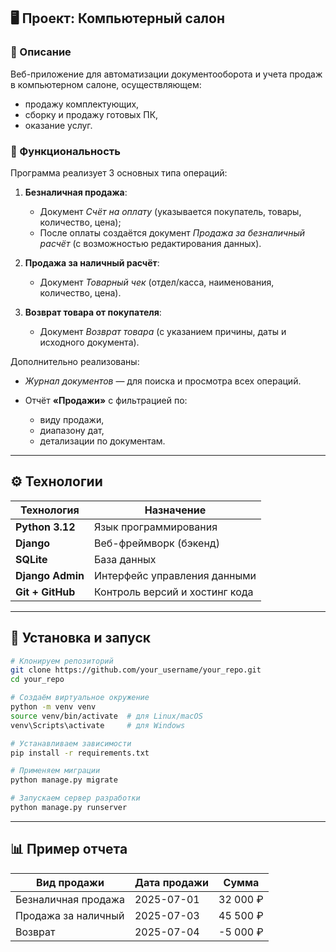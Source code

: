 ## 🖥️ Проект: Компьютерный салон

### 📘 Описание

Веб-приложение для автоматизации документооборота и учета продаж в компьютерном салоне, осуществляющем:

* продажу комплектующих,
* сборку и продажу готовых ПК,
* оказание услуг.

### 📄 Функциональность

Программа реализует 3 основных типа операций:

1. **Безналичная продажа**:

   * Документ *Счёт на оплату* (указывается покупатель, товары, количество, цена);
   * После оплаты создаётся документ *Продажа за безналичный расчёт* (с возможностью редактирования данных).
2. **Продажа за наличный расчёт**:

   * Документ *Товарный чек* (отдел/касса, наименования, количество, цена).
3. **Возврат товара от покупателя**:

   * Документ *Возврат товара* (с указанием причины, даты и исходного документа).

Дополнительно реализованы:

* *Журнал документов* — для поиска и просмотра всех операций.
* Отчёт **«Продажи»** с фильтрацией по:

  * виду продажи,
  * диапазону дат,
  * детализации по документам.

---

## ⚙️ Технологии

| Технология                                 | Назначение                     |
| ------------------------------------------ | ------------------------------ |
| **Python 3.12**                             | Язык программирования          |
| **Django**                                 | Веб-фреймворк (бэкенд)         |
| **SQLite**                                 | База данных                    |
| **Django Admin**                           | Интерфейс управления данными   |
| **Git + GitHub**                           | Контроль версий и хостинг кода |

---

## 🚀 Установка и запуск

```bash
# Клонируем репозиторий
git clone https://github.com/your_username/your_repo.git
cd your_repo

# Создаём виртуальное окружение
python -m venv venv
source venv/bin/activate  # для Linux/macOS
venv\Scripts\activate     # для Windows

# Устанавливаем зависимости
pip install -r requirements.txt

# Применяем миграции
python manage.py migrate

# Запускаем сервер разработки
python manage.py runserver
```

---

## 📊 Пример отчета

| Вид продажи         | Дата продажи | Сумма    |
| ------------------- | ------------ | -------- |
| Безналичная продажа | 2025-07-01   | 32 000 ₽ |
| Продажа за наличный | 2025-07-03   | 45 500 ₽ |
| Возврат             | 2025-07-04   | -5 000 ₽ |


